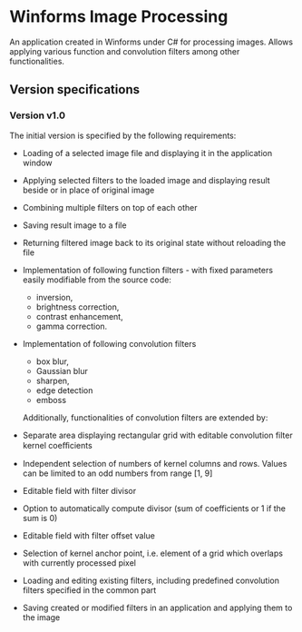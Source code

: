 # Winforms Image Processing

An application created in Winforms under C# for processing images. Allows applying various function and convolution filters among other functionalities.

## Version specifications

### Version v1.0

The initial version is specified by the following requirements:

* Loading of a selected image file and displaying it in the application window
* Applying selected filters to the loaded image and displaying result beside
or in place of original image
* Combining multiple filters on top of each other
* Saving result image to a file
* Returning filtered image back to its original state without reloading the
file
* Implementation of following function filters - with fixed parameters easily
modifiable from the source code:
  * inversion,
  * brightness correction,
  * contrast enhancement,
  * gamma correction.
* Implementation of following convolution filters
  * box blur,
  * Gaussian blur
  * sharpen,
  * edge detection
  * emboss
  
  Additionally, functionalities of convolution filters are extended by:
  
 * Separate area displaying rectangular grid with editable convolution filter
kernel coeﬀicients
* Independent selection of numbers of kernel columns and rows. Values can
be limited to an odd numbers from range [1, 9]
* Editable field with filter divisor
* Option to automatically compute divisor (sum of coefficients or 1 if the
sum is 0)
* Editable field with filter offset value
* Selection of kernel anchor point, i.e. element of a grid which overlaps with
currently processed pixel
* Loading and editing existing filters, including predefined convolution filters specified in the common part
* Saving created or modified filters in an application and applying them to
the image
